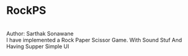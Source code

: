 # RockPS
<br>
Author: Sarthak Sonawane
<br>
I have implemented a Rock Paper Scissor Game. With Sound Stuf And Having Supper Simple UI
